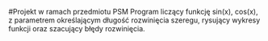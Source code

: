 #Projekt w ramach przedmiotu PSM
Program liczący funkcję sin(x), cos(x), z parametrem określającym długość
rozwinięcia szeregu, rysujący wykresy funkcji oraz szacujący błędy rozwinięcia.
